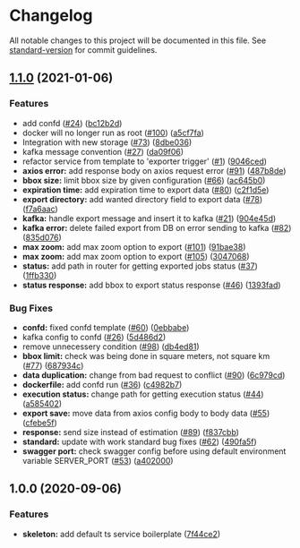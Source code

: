 # Changelog

All notable changes to this project will be documented in this file. See [standard-version](https://github.com/conventional-changelog/standard-version) for commit guidelines.

## [1.1.0](https://github.com/MapColonies/exporter-trigger/compare/v1.0.0...v1.1.0) (2021-01-06)


### Features

* add confd ([#24](https://github.com/MapColonies/exporter-trigger/issues/24)) ([bc12b2d](https://github.com/MapColonies/exporter-trigger/commit/bc12b2db9ea848f77b638fce8e988248dcce63e6))
* docker will no longer run as root ([#100](https://github.com/MapColonies/exporter-trigger/issues/100)) ([a5cf7fa](https://github.com/MapColonies/exporter-trigger/commit/a5cf7fa2041b721ad3c693333b629e2c03659745))
* Integration with new storage ([#73](https://github.com/MapColonies/exporter-trigger/issues/73)) ([8dbe036](https://github.com/MapColonies/exporter-trigger/commit/8dbe036acf10cd311bb48c2eef989067869dd91d))
* kafka message convention ([#27](https://github.com/MapColonies/exporter-trigger/issues/27)) ([da09f06](https://github.com/MapColonies/exporter-trigger/commit/da09f063ae1c6d333d4f9976a74a49331843251b))
* refactor service from template to 'exporter trigger' ([#1](https://github.com/MapColonies/exporter-trigger/issues/1)) ([9046ced](https://github.com/MapColonies/exporter-trigger/commit/9046ced9f52c6cd64211efdb86967a6eaf7ac395))
* **axios error:** add response body on axios request error ([#91](https://github.com/MapColonies/exporter-trigger/issues/91)) ([487b8de](https://github.com/MapColonies/exporter-trigger/commit/487b8de0884f2c40c30421af783aad3ca560ca12))
* **bbox size:** limit bbox size by given configuration ([#66](https://github.com/MapColonies/exporter-trigger/issues/66)) ([ac645b0](https://github.com/MapColonies/exporter-trigger/commit/ac645b02da5a34b6f007d0ba1e2ace35bcf8078e))
* **expiration time:** add expiration time to export data ([#80](https://github.com/MapColonies/exporter-trigger/issues/80)) ([c2f1d5e](https://github.com/MapColonies/exporter-trigger/commit/c2f1d5e75e1f147bb08ab791d90c65fe61e0e9cd))
* **export directory:** add wanted directory field to export data ([#78](https://github.com/MapColonies/exporter-trigger/issues/78)) ([f7a6aac](https://github.com/MapColonies/exporter-trigger/commit/f7a6aac36b2161660dcac139510f976cf6c719cd))
* **kafka:** handle export message and insert it to kafka ([#21](https://github.com/MapColonies/exporter-trigger/issues/21)) ([904e45d](https://github.com/MapColonies/exporter-trigger/commit/904e45df63c26c70b5cea90e2169d81a10c0f73b))
* **kafka error:** delete failed export from DB on error sending to kafka ([#82](https://github.com/MapColonies/exporter-trigger/issues/82)) ([835d076](https://github.com/MapColonies/exporter-trigger/commit/835d0768474de8654a9e7b7445c94768c7d84509))
* **max zoom:** add max zoom option to export ([#101](https://github.com/MapColonies/exporter-trigger/issues/101)) ([91bae38](https://github.com/MapColonies/exporter-trigger/commit/91bae38805ef9b7ca3f639f5736981b408c59659))
* **max zoom:** add max zoom option to export ([#105](https://github.com/MapColonies/exporter-trigger/issues/105)) ([3047068](https://github.com/MapColonies/exporter-trigger/commit/30470685b7da7d3ec270c6e6c541b7b152350ccc))
* **status:** add path in router for getting exported jobs status ([#37](https://github.com/MapColonies/exporter-trigger/issues/37)) ([1ffb330](https://github.com/MapColonies/exporter-trigger/commit/1ffb330cd95c5d936bccde343d3143009e7b8992))
* **status response:** add bbox to export status response ([#46](https://github.com/MapColonies/exporter-trigger/issues/46)) ([1393fad](https://github.com/MapColonies/exporter-trigger/commit/1393fad3ddfd1955b91a5976a9a8bfa6800f2384))


### Bug Fixes

* **confd:** fixed confd template ([#60](https://github.com/MapColonies/exporter-trigger/issues/60)) ([0ebbabe](https://github.com/MapColonies/exporter-trigger/commit/0ebbabe5019c7cae5d43ce29a42ce594ca5069a2))
* kafka config to confd ([#26](https://github.com/MapColonies/exporter-trigger/issues/26)) ([5d486d2](https://github.com/MapColonies/exporter-trigger/commit/5d486d2bc65422c3ea4a25e6baa1b53e1bdf0c8a))
* remove unnecessery condition ([#98](https://github.com/MapColonies/exporter-trigger/issues/98)) ([db4ed81](https://github.com/MapColonies/exporter-trigger/commit/db4ed816338e3de90583892c7da4d9a272102229))
* **bbox limit:** check was being done in square meters, not square km ([#77](https://github.com/MapColonies/exporter-trigger/issues/77)) ([687934c](https://github.com/MapColonies/exporter-trigger/commit/687934c9d78107fa2a7bd99472c2dce848e6e3a1))
* **data duplication:** change from bad request to conflict ([#90](https://github.com/MapColonies/exporter-trigger/issues/90)) ([6c979cd](https://github.com/MapColonies/exporter-trigger/commit/6c979cdacf6c64589cf706d2e86e9bf83ee06137))
* **dockerfile:** add confd run ([#36](https://github.com/MapColonies/exporter-trigger/issues/36)) ([c4982b7](https://github.com/MapColonies/exporter-trigger/commit/c4982b7b879eb91a5dffdba39dd5eb8987165964))
* **execution status:** change path for getting execution status ([#44](https://github.com/MapColonies/exporter-trigger/issues/44)) ([a585402](https://github.com/MapColonies/exporter-trigger/commit/a585402b968e6dda672bd6ea0de880cba1f7729c))
* **export save:** move data from axios config body to body data ([#55](https://github.com/MapColonies/exporter-trigger/issues/55)) ([cfebe5f](https://github.com/MapColonies/exporter-trigger/commit/cfebe5f5431a0cfb7d9dd4565a9bfde10c479125))
* **response:** send size instead of estimation ([#89](https://github.com/MapColonies/exporter-trigger/issues/89)) ([f837cbb](https://github.com/MapColonies/exporter-trigger/commit/f837cbb910918a59295c4bb09e1b6e70b1293108))
* **standard:** update with work standard bug fixes ([#62](https://github.com/MapColonies/exporter-trigger/issues/62)) ([490fa5f](https://github.com/MapColonies/exporter-trigger/commit/490fa5ff2ca91a26e4ee72b23a1f8695af43ad49))
* **swagger port:** check swagger config before using default environment variable SERVER_PORT ([#53](https://github.com/MapColonies/exporter-trigger/issues/53)) ([a402000](https://github.com/MapColonies/exporter-trigger/commit/a402000f43724aa067ebea35fbb443c94ac408f7))

## 1.0.0 (2020-09-06)


### Features

* **skeleton:** add default ts service boilerplate ([7f44ce2](https://github.com/MapColonies/exporter-trigger/commit/7f44ce20a96f354790ea12bb08b9953e7f01f1ac))
